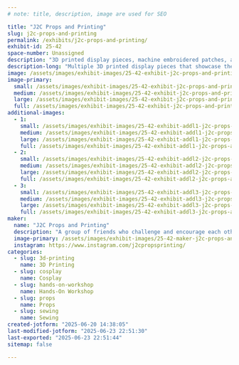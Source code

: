 ```yaml
---
# note: title, description, image are used for SEO

title: "J2C Props and Printing"
slug: j2c-props-and-printing
permalink: /exhibits/j2c-props-and-printing/
exhibit-id: 25-42
space-number: Unassigned
description: "3D printed display pieces, machine embroidered patches, and hands on painting experience."
description-long: "Multiple 3D printed display pieces that showcase the groups expertise in printing, painting, and lighting. The pieces demonstrate various techniques from electronics and lighting, to airbrushing and glow paint. All of the props and miniatures are 3D printed using ABS, PLA, and Resin in a variety of scales from 1/6th to life size. We've been 3D printing for many years and we are eager to share the techniques and experience we've learned along with visitors. Many pieces will be for sale.  This year we will be also hosting a Hands on Workshop where you will be able to paint 3d printed models for a small fee."
image: /assets/images/exhibit-images/25-42-exhibit-j2c-props-and-printing-img-8973-large.PNG
image-primary: 
  small: /assets/images/exhibit-images/25-42-exhibit-j2c-props-and-printing-img-8973-small.PNG
  medium: /assets/images/exhibit-images/25-42-exhibit-j2c-props-and-printing-img-8973-medium.PNG
  large: /assets/images/exhibit-images/25-42-exhibit-j2c-props-and-printing-img-8973-large.PNG
  full: /assets/images/exhibit-images/25-42-exhibit-j2c-props-and-printing-img-8973-full.PNG
additional-images: 
  - 1:
    small: /assets/images/exhibit-images/25-42-exhibit-addl1-j2c-props-and-printing-img-1625-6793-small.jpg
    medium: /assets/images/exhibit-images/25-42-exhibit-addl1-j2c-props-and-printing-img-1625-6793-medium.jpg
    large: /assets/images/exhibit-images/25-42-exhibit-addl1-j2c-props-and-printing-img-1625-6793-large.jpg
    full: /assets/images/exhibit-images/25-42-exhibit-addl1-j2c-props-and-printing-img-1625-6793-full.jpg
  - 2:
    small: /assets/images/exhibit-images/25-42-exhibit-addl2-j2c-props-and-printing-img-9290-7572-small.JPG
    medium: /assets/images/exhibit-images/25-42-exhibit-addl2-j2c-props-and-printing-img-9290-7572-medium.JPG
    large: /assets/images/exhibit-images/25-42-exhibit-addl2-j2c-props-and-printing-img-9290-7572-large.JPG
    full: /assets/images/exhibit-images/25-42-exhibit-addl2-j2c-props-and-printing-img-9290-7572-full.JPG
  - 3:
    small: /assets/images/exhibit-images/25-42-exhibit-addl3-j2c-props-and-printing-img-0385-1-7864-small.JPG
    medium: /assets/images/exhibit-images/25-42-exhibit-addl3-j2c-props-and-printing-img-0385-1-7864-medium.JPG
    large: /assets/images/exhibit-images/25-42-exhibit-addl3-j2c-props-and-printing-img-0385-1-7864-large.JPG
    full: /assets/images/exhibit-images/25-42-exhibit-addl3-j2c-props-and-printing-img-0385-1-7864-full.JPG
maker: 
  name: "J2C Props and Printing"
  description: "A group of friends who challenge and encourage each other to learn and improve the quality of their 3D prop printing, cosplay, machine embroidery, model making, and painting"
  image-primary: /assets/images/exhibit-images/25-42-maker-j2c-props-and-printing-img-1625-7236-medium.jpg
  instagram: https://www.instagram.com/j2cpropsprinting/
categories: 
  - slug: 3d-printing
    name: 3D Printing
  - slug: cosplay
    name: Cosplay
  - slug: hands-on-workshop
    name: Hands-On Workshop
  - slug: props
    name: Props
  - slug: sewing
    name: Sewing
created-jotform: "2025-06-20 14:38:05"
last-modified-jotform: "2025-06-23 22:51:30"
last-exported: "2025-06-23 22:51:44"
sitemap: false

---
```

